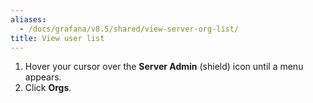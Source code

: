 ```yaml
---
aliases:
  - /docs/grafana/v8.5/shared/view-server-org-list/
title: View user list
---
```


1. Hover your cursor over the **Server Admin** (shield) icon until a menu appears.
1. Click **Orgs**.
